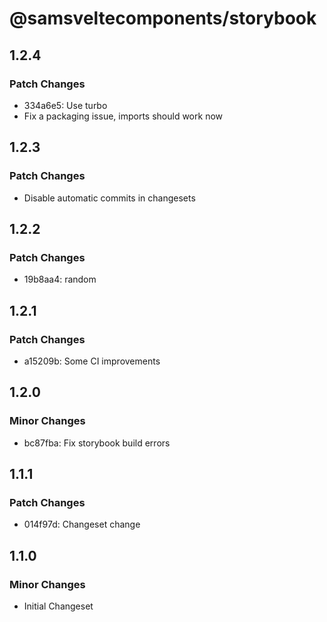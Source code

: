 # @samsveltecomponents/storybook

## 1.2.4

### Patch Changes

- 334a6e5: Use turbo
- Fix a packaging issue, imports should work now

## 1.2.3

### Patch Changes

- Disable automatic commits in changesets

## 1.2.2

### Patch Changes

- 19b8aa4: random

## 1.2.1

### Patch Changes

- a15209b: Some CI improvements

## 1.2.0

### Minor Changes

- bc87fba: Fix storybook build errors

## 1.1.1

### Patch Changes

- 014f97d: Changeset change

## 1.1.0

### Minor Changes

- Initial Changeset
